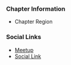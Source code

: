 ### Chapter Information
* Chapter Region

### Social Links
* [Meetup](https://www.meetup.com/OWASP-Cluj/)
* [Social Link](#)
